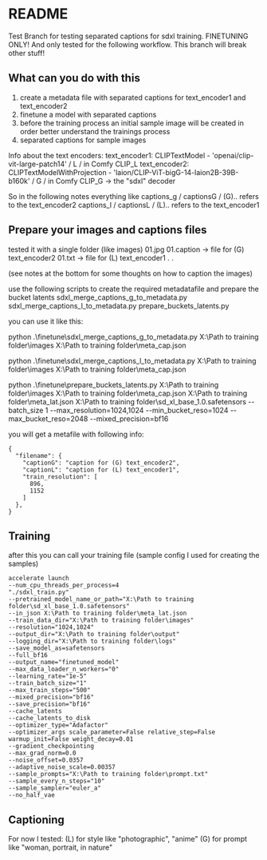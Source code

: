 # README

Test Branch for testing separated captions for sdxl training.
FINETUNING ONLY! And only tested for the following workflow.
This branch will break other stuff!

## What can you do with this
1) create a metadata file with separated captions for text_encoder1 and text_encoder2
2) finetune a model with separated captions
3) before the training process an initial sample image will be created in order better understand the trainings process
4) separated captions for sample images

Info about the text encoders:
text_encoder1: CLIPTextModel - 'openai/clip-vit-large-patch14' / L / in Comfy CLIP_L
text_encoder2: CLIPTextModelWithProjection - 'laion/CLIP-ViT-bigG-14-laion2B-39B-b160k' / G / in Comfy CLIP_G -> the "sdxl" decoder

So in the following notes everything like 
captions_g / captionsG / (G).. refers to the text_encoder2
captions_l / captionsL / (L).. refers to the text_encoder1

## Prepare your images and captions files
tested it with a single folder (like images)
01.jpg
01.caption -> file for (G) text_encoder2
01.txt -> file for (L) text_encoder1
.
.

(see notes at the bottom for some thoughts on how to caption the images)

use the following scripts to create the required metadatafile and prepare the bucket latents
sdxl_merge_captions_g_to_metadata.py
sdxl_merge_captions_l_to_metadata.py
prepare_buckets_latents.py

you can use it like this:

python .\finetune\sdxl_merge_captions_g_to_metadata.py X:\Path to training folder\images X:\Path to training folder\meta_cap.json

python .\finetune\sdxl_merge_captions_l_to_metadata.py X:\Path to training folder\images X:\Path to training folder\meta_cap.json

python .\finetune\prepare_buckets_latents.py X:\Path to training folder\images X:\Path to training folder\meta_cap.json X:\Path to training folder\meta_lat.json X:\Path to training folder\sd_xl_base_1.0.safetensors --batch_size 1 --max_resolution=1024,1024 --min_bucket_reso=1024 --max_bucket_reso=2048 --mixed_precision=bf16

you will get a metafile with following info:

```
{
  "filename": {
    "captionG": "caption for (G) text_encoder2",
    "captionL": "caption for (L) text_encoder1",
    "train_resolution": [
      896,
      1152
    ]
  },
}
```

## Training
after this you can call your training file (sample config I used for creating the samples)

```
accelerate launch 
--num_cpu_threads_per_process=4 
"./sdxl_train.py" 
--pretrained_model_name_or_path="X:\Path to training folder\sd_xl_base_1.0.safetensors" 
--in_json X:\Path to training folder\meta_lat.json
--train_data_dir="X:\Path to training folder\images" 
--resolution="1024,1024" 
--output_dir="X:\Path to training folder\output" 
--logging_dir="X:\Path to training folder\logs" 
--save_model_as=safetensors 
--full_bf16 
--output_name="finetuned_model" 
--max_data_loader_n_workers="0" 
--learning_rate="1e-5"
--train_batch_size="1" 
--max_train_steps="500" 
--mixed_precision="bf16" 
--save_precision="bf16" 
--cache_latents 
--cache_latents_to_disk 
--optimizer_type="Adafactor" 
--optimizer_args scale_parameter=False relative_step=False warmup_init=False weight_decay=0.01 
--gradient_checkpointing 
--max_grad_norm=0.0 
--noise_offset=0.0357 
--adaptive_noise_scale=0.00357
--sample_prompts="X:\Path to training folder\prompt.txt"
--sample_every_n_steps="10"
--sample_sampler="euler_a"
--no_half_vae
```

## Captioning

For now I tested:
   (L) for style like "photographic", "anime"
   (G) for prompt like "woman, portrait, in nature"